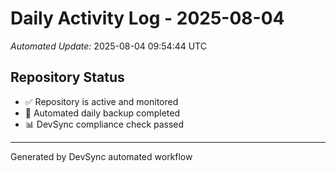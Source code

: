 # Daily Activity Log - 2025-08-04

*Automated Update:* 2025-08-04 09:54:44 UTC

## Repository Status
- ✅ Repository is active and monitored
- 🔄 Automated daily backup completed
- 📊 DevSync compliance check passed

---
Generated by DevSync automated workflow
